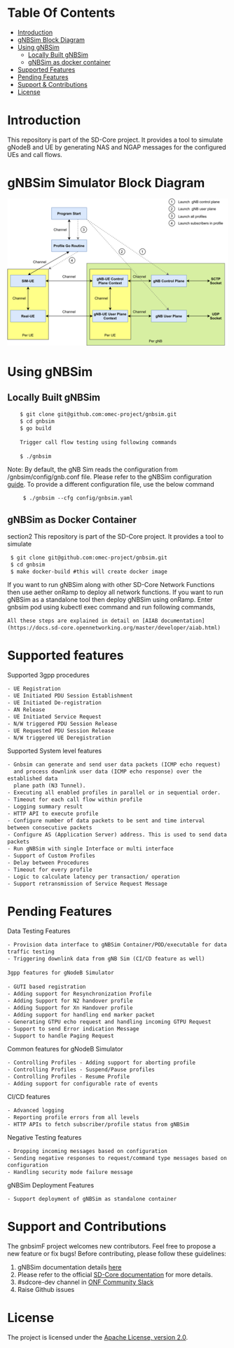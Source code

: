 <!--
SPDX-FileCopyrightText: 2022 Great Software Laboratory Pvt. Ltd
SPDX-FileCopyrightText: 2021 Open Networking Foundation <info@opennetworking.org>
SPDX-License-Identifier: Apache-2.0

-->
# Table Of Contents
  * [Introduction](#Introduction)
  * [gNBSim Block Diagram](#gnbsim-simulator-block-diagram)
  * [Using gNBSim](#using-gnbsim)
    * [Locally Built gNBSim](#Locally-built-gnbsim)
    * [gNBSim as docker container](#gNBSim-as-container)
  * [Supported Features](#supported-features)
  * [Pending Features](#pending-features)
  * [Support & Contributions](#Support-and-contributions)
  * [License](#license)


# Introduction

This repository is part of the SD-Core project. It provides a tool to simulate
gNodeB and UE by generating NAS and NGAP messages for the configured UEs and 
call flows.

# gNBSim Simulator Block Diagram

![gNBSim](/docs/images/gnbsim_flow_diagram.png)


# Using gNBSim 

## Locally Built gNBSim

        $ git clone git@github.com:omec-project/gnbsim.git
        $ cd gnbsim
        $ go build

        Trigger call flow testing using following commands

        $ ./gnbsim

Note: By default, the gNB Sim reads the configuration from /gnbsim/config/gnb.conf file. 
Please refer to the gNBSim configuration [guide](./docs/gnbsim_config.md). To provide a different 
configuration file, use the below command

         $ ./gnbsim --cfg config/gnbsim.yaml




## gNBSim as Docker Container
section2 This repository is part of the SD-Core project. It provides a tool to simulate

     $ git clone git@github.com:omec-project/gnbsim.git
     $ cd gnbsim
     $ make docker-build #this will create docker image

If you want to run gNBSim along with other SD-Core Network Functions then use aether onRamp to deploy all network functions.
If you want to run gNBSim as a standalone tool then deploy gNBSim using onRamp. 
Enter gnbsim pod using kubectl exec command and run following commands, 

    All these steps are explained in detail on [AIAB documentation](https://docs.sd-core.opennetworking.org/master/developer/aiab.html)

# Supported features

   Supported 3gpp procedures

    - UE Registration
    - UE Initiated PDU Session Establishment
    - UE Initiated De-registration
    - AN Release
    - UE Initiated Service Request
    - N/W triggered PDU Session Release
    - UE Requested PDU Session Release
    - N/W triggered UE Deregistration


   Supported System level features

    - Gnbsim can generate and send user data packets (ICMP echo request)
      and process downlink user data (ICMP echo response) over the established data
      plane path (N3 Tunnel).
    - Executing all enabled profiles in parallel or in sequential order.
    - Timeout for each call flow within profile
    - Logging summary result
    - HTTP API to execute profile
    - Configure number of data packets to be sent and time interval between consecutive packets
    - Configure AS (Application Server) address. This is used to send data packets
    - Run gNBSim with single Interface or multi interface
    - Support of Custom Profiles
    - Delay between Procedures
    - Timeout for every profile
    - Logic to calculate latency per transaction/ operation
    - Support retransmission of Service Request Message

# Pending Features

   Data Testing Features

    - Provision data interface to gNBSim Container/POD/executable for data traffic testing
    - Triggering downlink data from gNB Sim (CI/CD feature as well)

    3gpp features for gNodeB Simulator
 
    - GUTI based registration
    - Adding support for Resynchronization Profile
    - Adding Support for N2 handover profile
    - Adding Support for Xn Handover profile
    - Adding support for handling end marker packet
    - Generating GTPU echo request and handling incoming GTPU Request
    - Support to send Error indication Message
    - Support to handle Paging Request

   Common features for gNodeB Simulator

    - Controlling Profiles - Adding support for aborting profile
    - Controlling Profiles - Suspend/Pause profiles
    - Controlling Profiles - Resume Profile
    - Adding support for configurable rate of events
    
   CI/CD features
 
    - Advanced logging
    - Reporting profile errors from all levels
    - HTTP APIs to fetch subscriber/profile status from gNBSim

   Negative Testing features

    - Dropping incoming messages based on configuration
    - Sending negative responses to request/command type messages based on configuration
    - Handling security mode failure message
    

   gNBSim Deployment Features

    - Support deployment of gNBSim as standalone container

# Support and Contributions

The gnbsimF project welcomes new contributors. Feel free to propose a new feature or fix bugs!
Before contributing, please follow these guidelines:

1. gNBSim documentation details [here](./docs/README.md)
2. Please refer to the official [SD-Core documentation](https://docs.sd-core.opennetworking.org/master/developer/gnbsim.html#gnb-simulator) for more details.
3. #sdcore-dev channel in [ONF Community Slack](https://onf-community.slack.com/)
4. Raise Github issues

# License

The project is licensed under the [Apache License, version 2.0](./LICENSES/Apache-2.0.txt).
